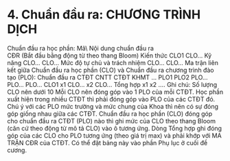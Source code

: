 # 4. Chuẩn đầu ra: CHƯƠNG TRÌNH DỊCH
Chuẩn đầu ra học phần: Mã\ Nội dung chuẩn đầu ra\
CĐR (Bắt đầu bằng động từ theo thang Bloom) Kiến thức
CLO1
CLO...
Kỹ năng
CLO...
CLO...
Mức độ tự chủ và trách nhiệm
CLO...
CLO... Ma trận liên kết giữa Chuẩn đầu ra học phần (CLO) và Chuẩn đầu ra
chương trình đào tạo (PLO):
Chuẩn đầu ra CTĐT CNTT CTĐT KHMT ... PLO1 PLO2 PLO... PLO... PLO...
CLO1 x1
CLO... x2
CLO...
Tổng hợp x1 x2 ....
Ghi chú: Số lượng CLO nên dưới 10 Mỗi CLO nên đóng góp vào 1 PLO của mỗi CTĐT. Học phần xuất hiện trong nhiều CTĐT thì phải đóng góp vào PLO của các CTĐT đó. Chú ý với các PLO mức trường và mức chung của Khoa thì nên có sự đóng góp giống nhau giữa các CTĐT. Chuẩn đầu ra học phần (CLO) đóng góp cho chuẩn đầu ra CTĐT (PLO) nào thì ghi mức của CLO theo thang Bloom (căn cứ theo động từ mô tả CLO) vào ô tương ứng. Dòng Tổng hợp ghi đóng góp của các CLO cho PLO tương ứng (theo giá trị max) và phải khớp với MA TRẬN CĐR của CTĐT. Có thể đặt bảng này vào phần Phụ lục ở cuối đề cương.

